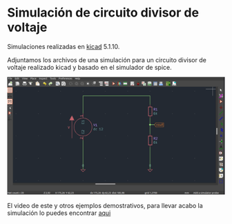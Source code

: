 # Simulación de circuito divisor de voltaje

Simulaciones realizadas en [kicad](https://www.kicad.org/) 5.1.10.

Adjuntamos los archivos de una simulación para un circuito divisor de voltaje realizado kicad y basado en el simulador de spice. 

![Alt text](https://github.com/jlaica/sim_divisor_voltaje/blob/main/div_viltaje.png)

El video de este y otros ejemplos demostrativos, para llevar acabo la simulación lo puedes encontrar [aqui](https://www.instagram.com/tv/CQ2EBX4ALtt/?utm_source=ig_web_copy_link)
